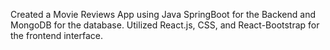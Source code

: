 Created a Movie Reviews App using Java SpringBoot for the Backend and MongoDB for the database.
Utilized React.js, CSS, and React-Bootstrap for the frontend interface.
